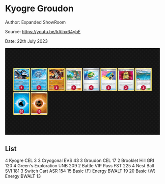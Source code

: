 # Kyogre Groudon

Author: Expanded ShowRoom

Source: <https://youtu.be/IrAlnx64ybE>

Date: 22th July 2023

![decklist](../../images/PAL/Kyogre%20Groudon/1-%20Kyogre%20Groudon.png)

## List

4 Kyogre CEL 3
3 Cryogonal EVS 43
3 Groudon CEL 17
2 Brooklet Hill GRI 120
4 Green's Exploration UNB 209
2 Battle VIP Pass FST 225
4 Nest Ball SVI 181
3 Switch Cart ASR 154
15 Basic {F} Energy BWALT 19
20 Basic {W} Energy BWALT 13
